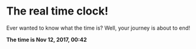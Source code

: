 # The real time clock!

Ever wanted to know what the time is? Well, your journey is about to end!

**The time is Nov 12, 2017, 00:42**